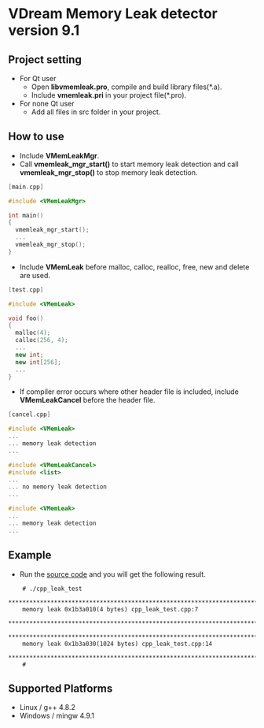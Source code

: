 # VDream Memory Leak detector version 9.1

## Project setting
  * For Qt user
    * Open **libvmemleak.pro**, compile and build library files(*.a).
    * Include **vmemleak.pri** in your project file(*.pro).
  * For none Qt user
    * Add all files in src folder in your project.

## How to use

  * Include **VMemLeakMgr**.
  * Call **vmemleak_mgr_start()** to start memory leak detection and call **vmemleak_mgr_stop()** to stop memory leak detection.

```cpp
[main.cpp]

#include <VMemLeakMgr>

int main()
{
  vmemleak_mgr_start();
  ...
  vmemleak_mgr_stop();
}
```

  * Include **VMemLeak** before malloc, calloc, realloc, free, new and delete are used.

```cpp
[test.cpp]

#include <VMemLeak>

void foo()
{
  malloc(4);
  calloc(256, 4);
  ...
  new int;
  new int[256];
  ...
}
```

  * If compiler error occurs where other header file is included, include **VMemLeakCancel** before the header file.

```cpp
[cancel.cpp]

#include <VMemLeak>
...
... memory leak detection
...

#include <VMemLeakCancel>
#include <list>
...
... no memory leak detection
...

#include <VMemLeak>
...
... memory leak detection
...
```

## Example

  * Run the [source code](app/exam/cpp_leak_test/cpp_leak_test.cpp) and you will get the following result.

```
    # ./cpp_leak_test 
    ******************************************************************************
    memory leak 0x1b3a010(4 bytes) cpp_leak_test.cpp:7
    ******************************************************************************
    ******************************************************************************
    memory leak 0x1b3a030(1024 bytes) cpp_leak_test.cpp:14
    ******************************************************************************
    #
```

## Supported Platforms
  * Linux / g++ 4.8.2
  * Windows / mingw 4.9.1
